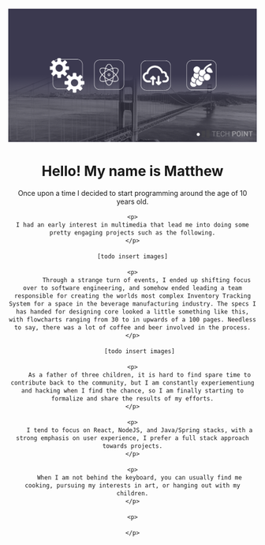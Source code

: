 ![Alt text](images/readme-md-banner.png)

<h1 align="center">
Hello! My name is Matthew
</h1>

<div align="center">
	<p>Once upon a time I decided to start programming around the age of 10 years old.</p>
	
	<p>
	I had an early interest in multimedia that lead me into doing some pretty engaging projects such as the following.
	</p>
	
	[todo insert images]
	
	<p>
			Through a strange turn of events, I ended up shifting focus over to software engineering, and somehow ended leading a team responsible for creating the worlds most complex Inventory Tracking System for a space in the beverage manufacturing industry. The specs I has handed for designing core looked a little something like this, with flowcharts ranging from 30 to in upwards of a 100 pages. Needless to say, there was a lot of coffee and beer involved in the process.
	</p>
	
		[todo insert images]
		
	<p>
		As a father of three children, it is hard to find spare time to contribute back to the community, but I am constantly experiementiung and hacking when I find the chance, so I am finally starting to formalize and share the results of my efforts.
	</p>
	
	<p>
		I tend to focus on React, NodeJS, and Java/Spring stacks, with a strong emphasis on user experience, I prefer a full stack approach towards projects.
	</p>
	
	<p>
		When I am not behind the keyboard, you can usually find me cooking, pursuing my interests in art, or hanging out with my children.
	</p>
	
	<p>
		
	</p>
	
	
</div>